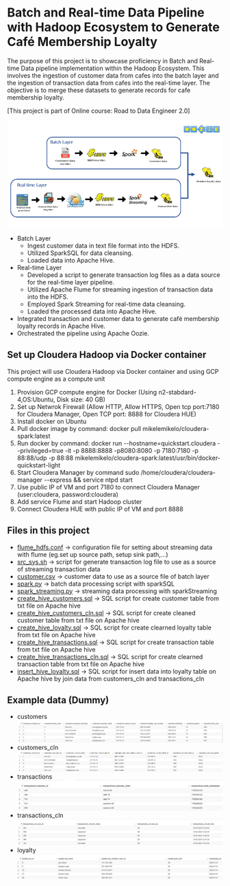 # Batch and Real-time Data Pipeline with Hadoop Ecosystem to Generate Café Membership Loyalty
The purpose of this project is to showcase proficiency in Batch and Real-time Data pipeline implementation within the Hadoop Ecosystem. 
This involves the ingestion of customer data from cafes into the batch layer and the ingestion of transaction data from cafes into the real-time layer. 
The objective is to merge these datasets to generate records for cafe membership loyalty.

[This project is part of Online course: Road to Data Engineer 2.0]

![Alt text](img/overview.png?raw=true "Title")


- Batch Layer
  - Ingest customer data in text file format into the HDFS.
  - Utilized SparkSQL for data cleansing.
  - Loaded data into Apache Hive.
- Real-time Layer
  - Developed a script to generate transaction log files as a data source for the real-time layer pipeline.
  - Utilized Apache Flume for streaming ingestion of transaction data into the HDFS.
  - Employed  Spark Streaming for real-time data cleansing.
  - Loaded the processed data into Apache Hive.
- Integrated transaction and customer data to generate café membership loyalty records in Apache Hive.
- Orchestrated the pipeline using Apache Oozie.

## Set up Cloudera Hadoop via Docker container
This project will use Cloudera Hadoop via Docker container and using GCP compute engine as a compute unit
1. Provision GCP compute engine for Docker (Using n2-stabdard-4,OS:Ubuntu, Disk size: 40 GB)
2. Set up Netwrok Firewall (Allow HTTP, Allow HTTPS, Open tcp port:7180 for Cloudera Manager, Open TCP port: 8888 for Cloudera HUE)
3. Install docker on Ubuntu
4. Pull docker image by command: docker pull mikelemikelo/cloudera-spark:latest
5. Run docker by command: docker run --hostname=quickstart.cloudera --privileged=true -it -p 8888:8888 -p8080:8080 -p 7180:7180 -p 88:88/udp -p 88:88 mikelemikelo/cloudera-spark:latest/usr/bin/docker-quickstart-light
6. Start Cloudera Manager by command sudo /home/cloudera/cloudera-manager --express && service ntpd start
7. Use public IP of VM and port 7180 to connect Cloudera Manager (user:cloudera, password:cloudera)
8. Add service Flume and start Hadoop cluster
9. Connect Cloudera HUE with public IP of VM and port 8888

## Files in this project
- [flume_hdfs.conf](data/flume/source/flume_hdfs.conf) -> configuration file for setting about streaming data with flume (eg.set up source path, setup sink path,...)
- [src_sys.sh](data/flume/src_sys.sh) -> script for generate transaction log file to use as a source of streaming transaction data
- [customer.csv](data/source/customer.csv) -> customer data to use as a source file of batch layer
- [spark.py](data/spark/spark.py) -> batch data processing script with sparkSQL
- [spark_streaming.py](data/spark_streaming/spark_streaming.py) -> streaming data processing with sparkStreaming
- [create_hive_customers.sql](data/sql/create_hive_customers.sql) -> SQL script for create customer table from txt file on Apache hive
- [create_hive_customers_cln.sql](data/sql/create_hive_customers_cln.sql) ->  SQL script for create cleaned customer table from txt file on Apache hive
- [create_hive_loyalty.sql](data/sql/create_hive_loyalty.sql) ->  SQL script for create clearned loyalty table from txt file on Apache hive
- [create_hive_transactions.sql](data/sql/create_hive_transactions.sql) -> SQL script for create transaction table from txt file on Apache hive
- [create_hive_transactions_cln.sql](data/sql/create_hive_transactions_cln.sql) -> SQL script for create clearned transaction table from txt file on Apache hive
- [insert_hive_loyalty.sql](data/sql/insert_hive_loyalty.sql) -> SQL script for insert data into loyalty table on Apache hive by join data from customers_cln and transactions_cln

## Example data (Dummy)
- customers
![Alt text](img/customers.png?raw=true "Title")
- customers_cln
![Alt text](img/customers_cln.png?raw=true "Title")
- transactions
![Alt text](img/transactions.png?raw=true "Title")
- transactions_cln
![Alt text](img/transactions_cln.png?raw=true "Title")
- loyalty
![Alt text](img/loyalty.png?raw=true "Title")
